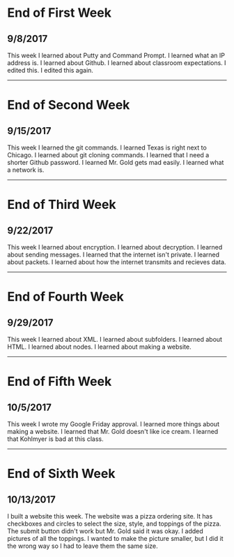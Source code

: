 # End of First Week
## 9/8/2017
This week I learned about Putty and Command Prompt. I learned what an IP address is. I learned about Github. I learned about classroom expectations.
I edited this. I edited this again.

---

# End of Second Week
## 9/15/2017
This week I learned the git commands. I learned Texas is right next to Chicago.
I learned about git cloning commands. I learned that I need a shorter Github
password. I learned Mr. Gold gets mad easily. I learned what a network is.

---

# End of Third Week
## 9/22/2017
This week I learned about encryption. I learned about decryption. I learned about sending messages. I learned that the internet isn't private. I learned
about packets. I learned about how the internet transmits and recieves data.

---

# End of Fourth Week
## 9/29/2017
This week I learned about XML. I learned about subfolders. I learned about 
HTML. I learned about nodes. I learned about making a website.

---

# End of Fifth Week
## 10/5/2017
This week I wrote my Google Friday approval. I learned more things about making a website. I learned that Mr. Gold doesn't like ice cream. 
I learned that Kohlmyer is bad at this class.

---

# End of Sixth Week
## 10/13/2017
I built a website this week. The website was a pizza ordering site. It has checkboxes and circles to select the size, style, and toppings of the pizza.
The submit button didn't work but Mr. Gold said it was okay. I added pictures of all the toppings. I wanted to make the picture smaller, but I did it the
wrong way so I had to leave them the same size. 
